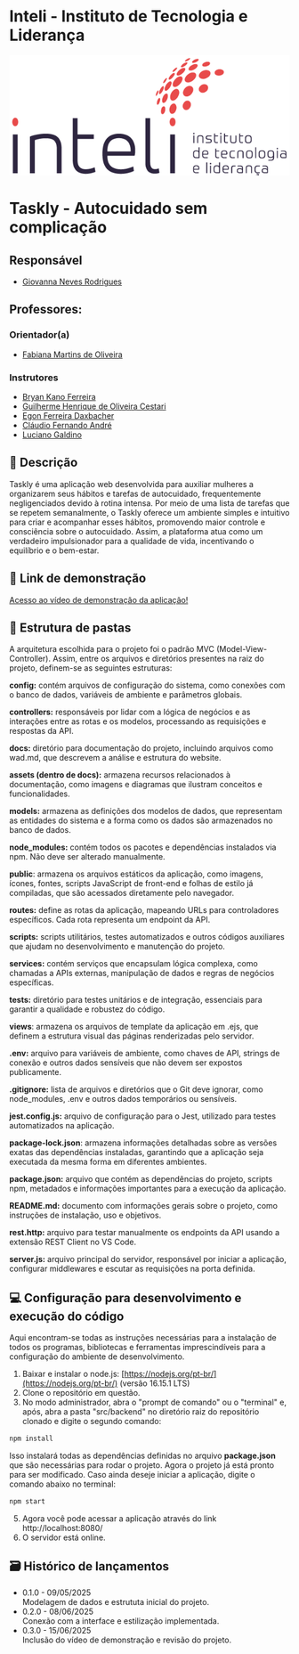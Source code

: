 # Inteli - Instituto de Tecnologia e Liderança

<p align="center">
<a href= "https://www.inteli.edu.br/"><img src="./docs/assets/inteli.png" alt="Inteli - Instituto de Tecnologia e Liderança" border="0"></a>
</p>

# Taskly - Autocuidado sem complicação

## Responsável

- <a href="https://www.linkedin.com/in/giovanna-neves-rodrigues-6927262b8/">Giovanna Neves Rodrigues</a>

## Professores:

### Orientador(a)

- <a href="https://www.linkedin.com/in/fabiana-martins-de-oliveira-8993b0b2/">Fabiana Martins de Oliveira
  </a>

### Instrutores

- <a href="https://www.linkedin.com/in/bryan-kano/">Bryan Kano Ferreira</a>
- <a href="https://www.linkedin.com/in/gui-cestari/">Guilherme Henrique de Oliveira Cestari</a>
- <a href="https://www.linkedin.com/in/egondaxbacher/">Egon Ferreira Daxbacher</a>
- <a href="https://www.linkedin.com/in/profclaudioandre/">Cláudio Fernando André</a>
- <a href="https://www.linkedin.com/in/luciano-galdino-26191b36/">Luciano Galdino</a>

## 📝 Descrição

Taskly é uma aplicação web desenvolvida para auxiliar mulheres a organizarem seus hábitos e tarefas de autocuidado, frequentemente negligenciados devido à rotina intensa. Por meio de uma lista de tarefas que se repetem semanalmente, o Taskly oferece um ambiente simples e intuitivo para criar e acompanhar esses hábitos, promovendo maior controle e consciência sobre o autocuidado. Assim, a plataforma atua como um verdadeiro impulsionador para a qualidade de vida, incentivando o equilíbrio e o bem-estar.

## 📝 Link de demonstração

[Acesso ao vídeo de demonstração da aplicação!](https://youtu.be/9OksHi6g4Ko)

## 📁 Estrutura de pastas

A arquitetura escolhida para o projeto foi o padrão MVC (Model-View-Controller). Assim, entre os arquivos e diretórios presentes na raiz do projeto, definem-se as seguintes estruturas:

**config:** contém arquivos de configuração do sistema, como conexões com o banco de dados, variáveis de ambiente e parâmetros globais.

**controllers:** responsáveis por lidar com a lógica de negócios e as interações entre as rotas e os modelos, processando as requisições e respostas da API.

**docs:** diretório para documentação do projeto, incluindo arquivos como wad.md, que descrevem a análise e estrutura do website.

**assets (dentro de docs):** armazena recursos relacionados à documentação, como imagens e diagramas que ilustram conceitos e funcionalidades.

**models:** armazena as definições dos modelos de dados, que representam as entidades do sistema e a forma como os dados são armazenados no banco de dados.

**node_modules:** contém todos os pacotes e dependências instalados via npm. Não deve ser alterado manualmente.

**public**: armazena os arquivos estáticos da aplicação, como imagens, ícones, fontes, scripts JavaScript de front-end e folhas de estilo já compiladas, que são acessados diretamente pelo navegador.

**routes:** define as rotas da aplicação, mapeando URLs para controladores específicos. Cada rota representa um endpoint da API.

**scripts:** scripts utilitários, testes automatizados e outros códigos auxiliares que ajudam no desenvolvimento e manutenção do projeto.

**services:** contém serviços que encapsulam lógica complexa, como chamadas a APIs externas, manipulação de dados e regras de negócios específicas.

**tests:** diretório para testes unitários e de integração, essenciais para garantir a qualidade e robustez do código.

**views**: armazena os arquivos de template da aplicação em .ejs, que definem a estrutura visual das páginas renderizadas pelo servidor.

**.env:** arquivo para variáveis de ambiente, como chaves de API, strings de conexão e outros dados sensíveis que não devem ser expostos publicamente.

**.gitignore:** lista de arquivos e diretórios que o Git deve ignorar, como node_modules, .env e outros dados temporários ou sensíveis.

**jest.config.js:** arquivo de configuração para o Jest, utilizado para testes automatizados na aplicação.

**package-lock.json**: armazena informações detalhadas sobre as versões exatas das dependências instaladas, garantindo que a aplicação seja executada da mesma forma em diferentes ambientes.

**package.json:** arquivo que contém as dependências do projeto, scripts npm, metadados e informações importantes para a execução da aplicação.

**README.md:** documento com informações gerais sobre o projeto, como instruções de instalação, uso e objetivos.

**rest.http:** arquivo para testar manualmente os endpoints da API usando a extensão REST Client no VS Code.

**server.js:** arquivo principal do servidor, responsável por iniciar a aplicação, configurar middlewares e escutar as requisições na porta definida.

## 💻 Configuração para desenvolvimento e execução do código

Aqui encontram-se todas as instruções necessárias para a instalação de todos os programas, bibliotecas e ferramentas imprescindíveis para a configuração do ambiente de desenvolvimento.

1. Baixar e instalar o node.js: [https://nodejs.org/pt-br/](https://nodejs.org/pt-br/) (versão 16.15.1 LTS)
2. Clone o repositório em questão.
3. No modo administrador, abra o "prompt de comando" ou o "terminal" e, após, abra a pasta "src/backend" no diretório raiz do repositório clonado e digite o segundo comando:

```sh
npm install
```

Isso instalará todas as dependências definidas no arquivo <b>package.json</b> que são necessárias para rodar o projeto. Agora o projeto já está pronto para ser modificado. Caso ainda deseje iniciar a aplicação, digite o comando abaixo no terminal:

```sh
npm start
```

5. Agora você pode acessar a aplicação através do link http://localhost:8080/
6. O servidor está online.

## 🗃 Histórico de lançamentos

- 0.1.0 - 09/05/2025 <br>
  Modelagem de dados e estrututa inicial do projeto.
- 0.2.0 - 08/06/2025 <br>
  Conexão com a interface e estilização implementada.
- 0.3.0 - 15/06/2025 <br>
  Inclusão do vídeo de demonstração e revisão do projeto.
